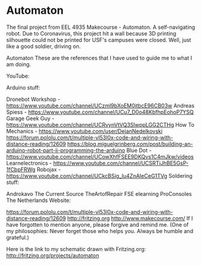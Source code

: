 # Automaton
The final project from EEL 4935 Makecourse - Automaton.  A self-navigating robot.  Due to Coronavirus, this project hit a wall because 3D printing silhouette could not be printed for USF's campuses were closed.  Well, just like a good soldier, driving on.

Automaton These are the references that I have used to guide me to what I am doing.

YouTube:

Arduino stuff:

Dronebot Workshop - https://www.youtube.com/channel/UCzml9bXoEM0itbcE96CB03w
Andreas Spiess - https://www.youtube.com/channel/UCu7_D0o48KbfhpEohoP7YSQ
Garage Geek Guy - https://www.youtube.com/channel/UCRvynVtVQ3SlwppLGG2CTHg
How To Mechanics - https://www.youtube.com/user/DejanNedelkovski
https://forum.pololu.com/t/multiple-vl53l0x-code-and-wiring-with-distance-reading/12609
https://blog.miguelgrinberg.com/post/building-an-arduino-robot-part-ii-programming-the-arduino
Blue Dot - https://www.youtube.com/channel/UCowXhfFSEE9DKQvs1C4mJkw/videos
Learnelectronics - https://www.youtube.com/channel/UCSRTiJhBE5GsP-1fCbpFRWg
Robojax - https://www.youtube.com/channel/UCkcBSig_Iu4ZnAIeCeG1TVg
Soldering stuff:

Androkavo
The Current Source
TheArtofRepair
FSE elearning
ProConsoles The Netherlands
Website:

https://forum.pololu.com/t/multiple-vl53l0x-code-and-wiring-with-distance-reading/12609
http://fritzing.org
http://www.makecourse.com/
If I have forgotten to mention anyone, please forgive and remind me. (One of my philosophies: Never forget those who helps you. Always be humble and grateful.)

Here is the link to my schematic drawn with Fritzing.org: http://fritzing.org/projects/automaton
